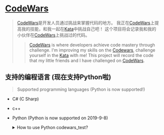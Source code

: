 # [CodeWars]
> [CodeWars]是开发人员通过挑战来掌握代码的地方。
> 我正在[CodeWars]上提高我的技能，和我一起在[Kata]中挑战自己吧！
> 这个项目将会记录我和我的小伙伴在[CodeWars]上挑战过的代码。
>> [CodeWars] is where developers achieve code mastery through challenge.
>> I'm improving my skills on the [Codewars], challenge yourself in the [Kata] with me!
>> This project will record the code that my little friends and I have challenged on [CodeWars].

## 支持的编程语言 (现在支持Python啦)
> Supported programming languages (Python is now supported!)
* C# (C Sharp)
* c++
* Python (Python is now supported on <time>2019-9-8</time>) 
    <details>
        <summary>How to use Python codewars_test?</summary>
        
        1. git clone https://github.com/Codewars/python-test-framework.git
        2. python setup.py install
        3. import codewars_test as test
    </details>

[CodeWars]:https://www.codewars.com/ "CodeWars"
[Kata]:https://www.codewars.com/kata "Kata"
